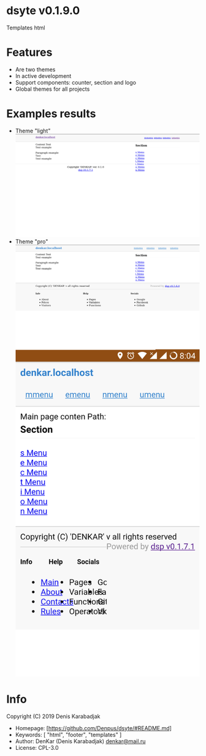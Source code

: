 dsyte v0.1.9.0
====================================
Templates html

# Features

* Are two themes
* In active development
* Support components: counter, section and logo
* Global themes for all projects

# Examples results

* Theme "light"
![Desktop](src/light/screenshot.png)
* Theme "pro"
![Desktop](src/pro/desktop-screenshot.png)
![Mobile](src/pro/mobile-screenshot.png)

# Info

Copyright (C) 2019 Denis Karabadjak

* Homepage: [https://github.com/Denpus/dsyte/#README.md]
* Keywords: [
    "html",
    "footer",
    "templates"
  ]
* Author: DenKar (Denis Karabadjak) <denkar@mail.ru>
* License: CPL-3.0
